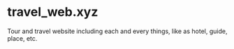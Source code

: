 # travel_web.xyz
Tour and travel website including each and every things, like as hotel, guide, place, etc.
